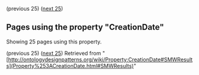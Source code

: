 (previous 25) ([next 25](index.php@title=Property%253ACreationDate&from=BorisVillazón-Terrazas+about+Normalization.html#SMWResults "Property:CreationDate"))
## Pages using the property "CreationDate"


Showing 25 pages using this property.


(previous 25) ([next 25](index.php@title=Property%253ACreationDate&from=BorisVillazón-Terrazas+about+Normalization.html#SMWResults "Property:CreationDate"))
Retrieved from "[http://ontologydesignpatterns.org/wiki/Property:CreationDate#SMWResults](Property%253ACreationDate.html#SMWResults)"
